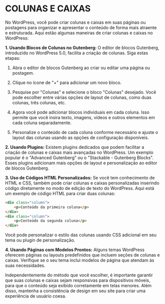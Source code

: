 # COLUNAS E CAIXAS
No WordPress, você pode criar colunas e caixas em suas páginas ou postagens para organizar e apresentar o conteúdo de forma mais atraente e estruturada. Aqui estão algumas maneiras de criar colunas e caixas no WordPress:

**1. Usando Blocos de Colunas no Gutenberg:**
O editor de blocos Gutenberg, introduzido no WordPress 5.0, facilita a criação de colunas. Siga estas etapas:

1. Abra o editor de blocos Gutenberg ao criar ou editar uma página ou postagem.

2. Clique no ícone de "+" para adicionar um novo bloco.

3. Pesquise por "Colunas" e selecione o bloco "Colunas" desejado. Você pode escolher entre várias opções de layout de colunas, como duas colunas, três colunas, etc.

4. Agora você pode adicionar blocos individuais em cada coluna. Isso permite que você insira texto, imagens, vídeos e outros elementos em cada coluna separadamente.

5. Personalize o conteúdo de cada coluna conforme necessário e ajuste o layout das colunas usando as opções de configuração disponíveis.

**2. Usando Plugins:**
Existem plugins dedicados que podem facilitar a criação de colunas e caixas mais avançadas no WordPress. Um exemplo popular é o "Advanced Gutenberg" ou o "Stackable - Gutenberg Blocks". Esses plugins adicionam mais opções de layout e personalização ao editor de blocos Gutenberg.

**3. Uso de Códigos HTML Personalizados:**
Se você tem conhecimento de HTML e CSS, também pode criar colunas e caixas personalizadas inserindo código diretamente no modo de edição de texto do WordPress. Aqui está um exemplo de código HTML para criar duas colunas:

```html
<div class="column">
    <p>Conteúdo da primeira coluna</p>
</div>
<div class="column">
    <p>Conteúdo da segunda coluna</p>
</div>
```

Você pode personalizar o estilo das colunas usando CSS adicional em seu tema ou plugin de personalização.

**4. Usando Páginas com Modelos Prontos:**
Alguns temas WordPress oferecem páginas ou layouts predefinidos que incluem seções de colunas e caixas. Verifique se o seu tema inclui modelos de página que atendam às suas necessidades.

Independentemente do método que você escolher, é importante garantir que suas colunas e caixas sejam responsivas para dispositivos móveis, para que o conteúdo seja exibido corretamente em telas menores. Além disso, mantenha a consistência de design em seu site para criar uma experiência de usuário coesa.